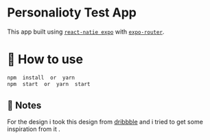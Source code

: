 # Personalioty Test App

This app built using [`react-natie expo`](https://docs.expo.dev/) with [`expo-router`](https://expo.github.io/router).

# 🚀 How to use

```sh
npm  install  or  yarn
npm  start  or  yarn  start
```

## 📝 Notes

For the design i took this design from [dribbble](https://dribbble.com/shots/16394453-Personality-Test-App) and i tried to get some inspiration from it .
